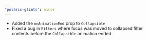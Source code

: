 ```yaml
---
'polaris-glints': minor
---
```


- Added the `onAnimationEnd` prop to `Collapsible`
- Fixed a bug in `Filters` where focus was moved to collapsed filter contents before the `Collapsible` animation ended

